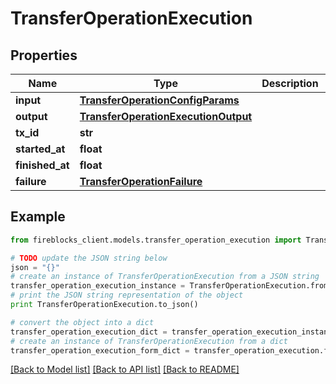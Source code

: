 # TransferOperationExecution


## Properties

Name | Type | Description | Notes
------------ | ------------- | ------------- | -------------
**input** | [**TransferOperationConfigParams**](TransferOperationConfigParams.md) |  | 
**output** | [**TransferOperationExecutionOutput**](TransferOperationExecutionOutput.md) |  | [optional] 
**tx_id** | **str** |  | [optional] 
**started_at** | **float** |  | 
**finished_at** | **float** |  | [optional] 
**failure** | [**TransferOperationFailure**](TransferOperationFailure.md) |  | [optional] 

## Example

```python
from fireblocks_client.models.transfer_operation_execution import TransferOperationExecution

# TODO update the JSON string below
json = "{}"
# create an instance of TransferOperationExecution from a JSON string
transfer_operation_execution_instance = TransferOperationExecution.from_json(json)
# print the JSON string representation of the object
print TransferOperationExecution.to_json()

# convert the object into a dict
transfer_operation_execution_dict = transfer_operation_execution_instance.to_dict()
# create an instance of TransferOperationExecution from a dict
transfer_operation_execution_form_dict = transfer_operation_execution.from_dict(transfer_operation_execution_dict)
```
[[Back to Model list]](../README.md#documentation-for-models) [[Back to API list]](../README.md#documentation-for-api-endpoints) [[Back to README]](../README.md)


